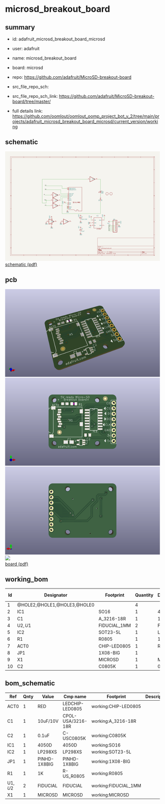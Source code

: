 # microsd_breakout_board
 
## summary 
* id: adafruit_microsd_breakout_board_microsd
* user: adafruit
* name: microsd_breakout_board
* board: microsd
* repo: https://github.com/adafruit/MicroSD-breakout-board



* src_file_repo_sch: 
* src_file_repo_sch_link: https://github.com/adafruit/MicroSD-breakout-board/tree/master/
* full details link: https://github.com/oomlout/oomlout_oomp_project_bot_v_2/tree/main/projects/adafruit_microsd_breakout_board_microsd/current_version/working  

## schematic  
![](working_schematic_600.png)  
[schematic (pdf)](working_schematic.pdf)  

## pcb  
![](working_3d_600.png) 
![](working_3d_front_600.png)  
![](working_3d_back_600.png)  
![](working_600.png)  
[board (pdf)](working.pdf)  

## working_bom
| Id | Designator | Footprint | Quantity | Designation | Supplier and ref |  | None | 
| --- | --- | --- | --- | --- | --- | --- | --- | 
| 1 | @HOLE2,@HOLE1,@HOLE3,@HOLE0 |  | 4 |  |  |  | [''] | 
| 2 | IC1 | SO16 | 1 | 4050D |  |  | [''] | 
| 3 | C1 | A_3216-18R | 1 | 10uF/10V |  |  | [''] | 
| 4 | U$2,U$1 | FIDUCIAL_1MM | 2 | FIDUCIAL |  |  | [''] | 
| 5 | IC2 | SOT23-5L | 1 | LP298XS |  |  | [''] | 
| 6 | R1 | R0805 | 1 | 1K |  |  | [''] | 
| 7 | ACT0 | CHIP-LED0805 | 1 | RED |  |  | [''] | 
| 8 | JP1 | 1X08-BIG | 1 |  |  |  | [''] | 
| 9 | X1 | MICROSD | 1 | MICROSD |  |  | [''] | 
| 10 | C2 | C0805K | 1 | 0.1uF |  |  | [''] | 


## bom_schematic
| Ref | Qnty | Value | Cmp name | Footprint | Description | Vendor | DNP | 
| --- | --- | --- | --- | --- | --- | --- | --- | 
| ACT0 | 1 | RED | LEDCHIP-LED0805 | working:CHIP-LED0805 |  |  |  | 
| C1 | 1 | 10uF/10V | CPOL-USA/3216-18R | working:A_3216-18R |  |  |  | 
| C2 | 1 | 0.1uF | C-USC0805K | working:C0805K |  |  |  | 
| IC1 | 1 | 4050D | 4050D | working:SO16 |  |  |  | 
| IC2 | 1 | LP298XS | LP298XS | working:SOT23-5L |  |  |  | 
| JP1 | 1 | PINHD-1X8BIG | PINHD-1X8BIG | working:1X08-BIG |  |  |  | 
| R1 | 1 | 1K | R-US_R0805 | working:R0805 |  |  |  | 
| U$1, U$2 | 2 | FIDUCIAL | FIDUCIAL | working:FIDUCIAL_1MM |  |  |  | 
| X1 | 1 | MICROSD | MICROSD | working:MICROSD |  |  |  | 



